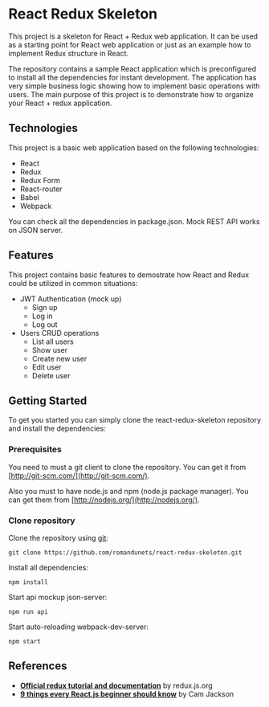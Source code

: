 # React Redux Skeleton

This project is a skeleton for React + Redux web application. It can be used as a starting point for React web application or just as an example how to implement Redux structure in React.

The repository contains a sample React application which is preconfigured to install all the dependencies for instant development. The application has very simple business logic showing how to implement basic operations with users. The main purpose of this project is to demonstrate how to organize your React + redux application.

## Technologies

This project is a basic web application based on the following technologies:
* React
* Redux
* Redux Form
* React-router
* Babel
* Webpack

You can check all the dependencies in package.json. Mock REST API works on JSON server.

## Features

This project contains basic features to demostrate how React and Redux could be utilized in common situations:
* JWT Authentication (mock up)
  * Sign up
  * Log in
  * Log out
* Users CRUD operations
  * List all users
  * Show user
  * Create new user
  * Edit user
  * Delete user

## Getting Started

To get you started you can simply clone the react-redux-skeleton repository and install the dependencies:

### Prerequisites

You need to must a git client to clone the repository. You can get it from [http://git-scm.com/](http://git-scm.com/).

Also you must to have node.js and npm (node.js package manager). You can get them from [http://nodejs.org/](http://nodejs.org/).

### Clone repository

Clone the repository using [git](git):

```
git clone https://github.com/romandunets/react-redux-skeleton.git
```

Install all dependencies:

```
npm install
```

Start api mockup json-server:

```
npm run api
```

Start auto-reloading webpack-dev-server:

```
npm start
```

## References

* **[Official redux tutorial and documentation](http://redux.js.org/docs/introduction/)** by redux.js.org
* **[9 things every React.js beginner should know](https://camjackson.net/post/9-things-every-reactjs-beginner-should-know/)** by Cam Jackson
